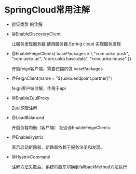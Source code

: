 # SpringCloud常用注解

* 验证类型 的注解
   
 * @EnableDiscoveryClient
 
    让服务发现服务器,使用服务器.Spring cloud 实现服务发现
    
 * @EnableFeignClients(
        basePackages = {
        "com.uoko.push", 
        "com.uoko.uc", 
        "com.uoko.base.data",
        "com.uoko.house"
        })
     
    开启feign客户端，需要扫描的包 basePackages
     
 * @FeignClient(name = "${uoko.endpoint.partner}")
   
   feign客户端注解。作用于api
 
 * @EnableZuulProxy
   
   Zuul网管注解 
 
 * @LoadBalanced	
 
   开启负载均衡（客户端） 配合@EnableFeignClients
   
 * @EnableHystrix
   
   表示启动断路器，断路器依赖于服务注册和发现。
 
 * @HystrixCommand
   
   注解方法失败后，系统将西东切换到fallbackMethod方法执行